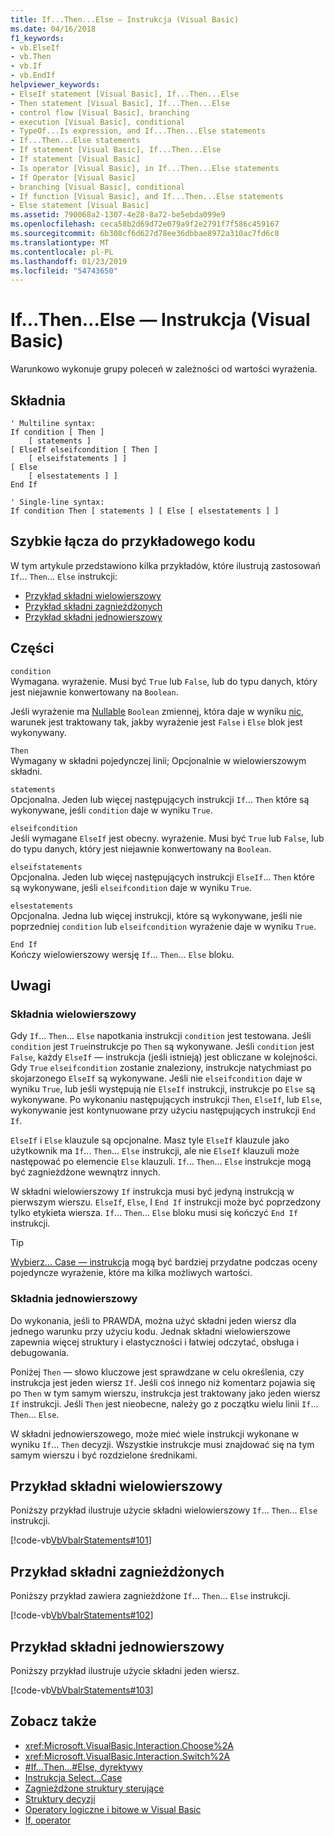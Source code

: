 ```yaml
---
title: If...Then...Else — Instrukcja (Visual Basic)
ms.date: 04/16/2018
f1_keywords:
- vb.ElseIf
- vb.Then
- vb.If
- vb.EndIf
helpviewer_keywords:
- ElseIf statement [Visual Basic], If...Then...Else
- Then statement [Visual Basic], If...Then...Else
- control flow [Visual Basic], branching
- execution [Visual Basic], conditional
- TypeOf...Is expression, and If...Then...Else statements
- If...Then...Else statements
- If statement [Visual Basic], If...Then...Else
- If statement [Visual Basic]
- Is operator [Visual Basic], in If...Then...Else statements
- If Operator [Visual Basic]
- branching [Visual Basic], conditional
- If function [Visual Basic], and If...Then...Else statements
- Else statement [Visual Basic]
ms.assetid: 790068a2-1307-4e28-8a72-be5ebda099e9
ms.openlocfilehash: ceca58b2d69d72e079a9f2e2791f7f586c459167
ms.sourcegitcommit: 6b308cf6d627d78ee36dbbae8972a310ac7fd6c8
ms.translationtype: MT
ms.contentlocale: pl-PL
ms.lasthandoff: 01/23/2019
ms.locfileid: "54743650"
---
```

# <a name="ifthenelse-statement-visual-basic"></a>If...Then...Else — Instrukcja (Visual Basic)
Warunkowo wykonuje grupy poleceń w zależności od wartości wyrażenia.  
  
## <a name="syntax"></a>Składnia  
  
```  
' Multiline syntax:  
If condition [ Then ]  
    [ statements ]  
[ ElseIf elseifcondition [ Then ]  
    [ elseifstatements ] ]  
[ Else  
    [ elsestatements ] ]  
End If  
  
' Single-line syntax:  
If condition Then [ statements ] [ Else [ elsestatements ] ]  
```  

## <a name="quick-links-to-example-code"></a>Szybkie łącza do przykładowego kodu

W tym artykule przedstawiono kilka przykładów, które ilustrują zastosowań `If`... `Then`... `Else` instrukcji:

* [Przykład składni wielowierszowy](#multi-line)
* [Przykład składni zagnieżdżonych](#nested)
* [Przykład składni jednowierszowy](#single-line)

## <a name="parts"></a>Części  
 `condition`  
 Wymagana. wyrażenie. Musi być `True` lub `False`, lub do typu danych, który jest niejawnie konwertowany na `Boolean`.  
  
 Jeśli wyrażenie ma [Nullable](../../../visual-basic/programming-guide/language-features/data-types/nullable-value-types.md) `Boolean` zmiennej, która daje w wyniku [nic](../../../visual-basic/language-reference/nothing.md), warunek jest traktowany tak, jakby wyrażenie jest `False` i `Else` blok jest wykonywany.  
  
 `Then`  
 Wymagany w składni pojedynczej linii; Opcjonalnie w wielowierszowym składni.  
  
 `statements`  
 Opcjonalna. Jeden lub więcej następujących instrukcji `If`... `Then` które są wykonywane, jeśli `condition` daje w wyniku `True`.  
  
 `elseifcondition`  
 Jeśli wymagane `ElseIf` jest obecny. wyrażenie. Musi być `True` lub `False`, lub do typu danych, który jest niejawnie konwertowany na `Boolean`.  
  
 `elseifstatements`  
 Opcjonalna. Jeden lub więcej następujących instrukcji `ElseIf`... `Then` które są wykonywane, jeśli `elseifcondition` daje w wyniku `True`.  
  
 `elsestatements`  
 Opcjonalna. Jedna lub więcej instrukcji, które są wykonywane, jeśli nie poprzedniej `condition` lub `elseifcondition` wyrażenie daje w wyniku `True`.  
  
 `End If`  
 Kończy wielowierszowy wersję `If`... `Then`... `Else` bloku.  
  
## <a name="remarks"></a>Uwagi  
  
### <a name="multiline-syntax"></a>Składnia wielowierszowy  
 Gdy `If`... `Then`... `Else` napotkania instrukcji `condition` jest testowana. Jeśli `condition` jest `True`instrukcje po `Then` są wykonywane. Jeśli `condition` jest `False`, każdy `ElseIf` — instrukcja (jeśli istnieją) jest obliczane w kolejności. Gdy `True` `elseifcondition` zostanie znaleziony, instrukcje natychmiast po skojarzonego `ElseIf` są wykonywane. Jeśli nie `elseifcondition` daje w wyniku `True`, lub jeśli występują nie `ElseIf` instrukcji, instrukcje po `Else` są wykonywane. Po wykonaniu następujących instrukcji `Then`, `ElseIf`, lub `Else`, wykonywanie jest kontynuowane przy użyciu następujących instrukcji `End If`.  
  
 `ElseIf` i `Else` klauzule są opcjonalne. Masz tyle `ElseIf` klauzule jako użytkownik ma `If`... `Then`... `Else` instrukcji, ale nie `ElseIf` klauzuli może następować po elemencie `Else` klauzuli. `If`... `Then`... `Else` instrukcje mogą być zagnieżdżone wewnątrz innych.  
  
 W składni wielowierszowy `If` instrukcja musi być jedyną instrukcją w pierwszym wierszu. `ElseIf`, `Else`, I `End If` instrukcji może być poprzedzony tylko etykieta wiersza. `If`... `Then`... `Else` bloku musi się kończyć `End If` instrukcji.  
  
> [!TIP]
>  [Wybierz... Case — instrukcja](../../../visual-basic/language-reference/statements/select-case-statement.md) mogą być bardziej przydatne podczas oceny pojedyncze wyrażenie, które ma kilka możliwych wartości.  
  
### <a name="single-line-syntax"></a>Składnia jednowierszowy  
 Do wykonania, jeśli to PRAWDA, można użyć składni jeden wiersz dla jednego warunku przy użyciu kodu. Jednak składni wielowierszowe zapewnia więcej struktury i elastyczności i łatwiej odczytać, obsługa i debugowania.  
  
 Poniżej `Then` — słowo kluczowe jest sprawdzane w celu określenia, czy instrukcja jest jeden wiersz `If`. Jeśli coś innego niż komentarz pojawia się po `Then` w tym samym wierszu, instrukcja jest traktowany jako jeden wiersz `If` instrukcji. Jeśli `Then` jest nieobecne, należy go z początku wielu linii `If`... `Then`... `Else`.  
  
 W składni jednowierszowego, może mieć wiele instrukcji wykonane w wyniku `If`... `Then` decyzji. Wszystkie instrukcje musi znajdować się na tym samym wierszu i być rozdzielone średnikami.  

## <a name="multiline-syntax-example"></a>Przykład składni wielowierszowy

<a name="multi-line"></a>
 
 Poniższy przykład ilustruje użycie składni wielowierszowy `If`... `Then`... `Else` instrukcji.  
  
 [!code-vb[VbVbalrStatements#101](../../../visual-basic/language-reference/error-messages/codesnippet/VisualBasic/if-then-else-statement_1.vb?highlight=11,14,17,19)]

## <a name="nested-syntax-example"></a>Przykład składni zagnieżdżonych

<a name="nested"></a>

 Poniższy przykład zawiera zagnieżdżone `If`... `Then`... `Else` instrukcji.  
  
 [!code-vb[VbVbalrStatements#102](../../../visual-basic/language-reference/error-messages/codesnippet/VisualBasic/if-then-else-statement_2.vb?highlight=14,15,17,19,20,21,23,25,26,28)]

## <a name="single-line-syntax-example"></a>Przykład składni jednowierszowy
  
<a name="single-line"></a> Poniższy przykład ilustruje użycie składni jeden wiersz.  
  
 [!code-vb[VbVbalrStatements#103](../../../visual-basic/language-reference/error-messages/codesnippet/VisualBasic/if-then-else-statement_3.vb?highlight=18)]
  
## <a name="see-also"></a>Zobacz także
- <xref:Microsoft.VisualBasic.Interaction.Choose%2A>
- <xref:Microsoft.VisualBasic.Interaction.Switch%2A>
- [#If...Then...#Else, dyrektywy](../../../visual-basic/language-reference/directives/if-then-else-directives.md)
- [Instrukcja Select...Case](../../../visual-basic/language-reference/statements/select-case-statement.md)
- [Zagnieżdżone struktury sterujące](../../../visual-basic/programming-guide/language-features/control-flow/nested-control-structures.md)
- [Struktury decyzji](../../../visual-basic/programming-guide/language-features/control-flow/decision-structures.md)
- [Operatory logiczne i bitowe w Visual Basic](../../../visual-basic/programming-guide/language-features/operators-and-expressions/logical-and-bitwise-operators.md)
- [If, operator](../../../visual-basic/language-reference/operators/if-operator.md)
